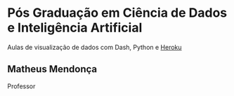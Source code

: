 # Pós Graduação em Ciência de Dados e Inteligência Artificial
Aulas de visualização de dados com Dash, Python e 
[Heroku](https://app-visualiza-dados-dash.herokuapp.com/)

## Matheus Mendonça
Professor
